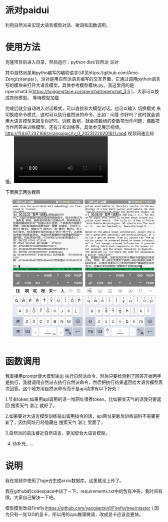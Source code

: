 # 派对paidui
利用自然派来实现大语言模型对话、微调和函数调用。
# 使用方法
克隆项目后进入目录，然后运行：python dist/自然派 派对

其中自然派是用pytho编写的编程语言(详见https://github.com/Amo-Zeng/ziranpai )，派对是用自然派语言编写的交互界面，它通过调用python语言写的模块来打开大语言模型。具体参考模型模块.py。我这里用的是openchat3.5(https://huggingface.co/openchat/openchat_3.5 )，大家可以换成其他模型。 等待模型加载

完成后就会自动进入对话模式，可以直接和大模型对话。也可以输入 切换模式 来切换成命令模式，这时可以执行自然派的命令，比如：问答 你好吗？这时就会调用大语言模型来回复你好吗。训练 数组，就会把数组的奇数项当作问题，偶数项当作回答来训练模型。还有江松训练等，具体参见展示视频。http://114.67.237.166/ziranpaipic/lv_0_20231220201611.mp4 视频网速比较慢。<video src="http://114.67.237.166/ziranpaipic/lv_0_20231220201611.mp4">/video>


下面展示两张截图
<center class ='img'>
<img title="派对程序运行效果" src="./Screenshot_20231220_204020992_视频.jpg" width="45%">
<img title="派对程序运行效果" src="./Screenshot_20231220_204043260_视频.jpg" width="45%">
</center>



# 函数调用

我直接用prompt使大模型输出 执行自然派命令，然后只要检测到了回答开始两字是执行，我就调用自然派去执行自然派命令，然后把执行结果返回给大语言模型再次回答。这个地方用自然派命令而不是api请求有以下好处：

1.节省token,如果用api调用的话一堆网址很费token。比如要查天气的话我只要返回 搜索天气 湛江 就好了。

2.如果要对大语言模型训练输出调用指令的话，api网址更新后训练语料不需要更新了，因为网址已经隐藏在 搜索天气 湛江 里面了。

3.自然派的语法接近自然语言，更加契合大语言模型。

4. 待补充……

# 说明

我在视频中使用了bge去生成arxiv数据库，这里就没上传了。

我在github的codespace中试了一下，requirements.txt中的包有冲突，我时间有限，大家自己解决一下吧。

模型模型改自Firefly(https://github.com/yangjianxin1/Firefly/tree/master ),因为只有一张12G的显卡，所以用的cpu推理微调，改成显卡应该会更快。


